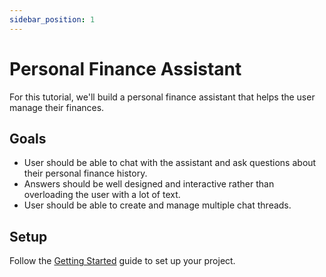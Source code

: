 ```yaml
---
sidebar_position: 1
---
```


# Personal Finance Assistant

For this tutorial, we'll build a personal finance assistant that helps the user manage their finances.

<!-- TODO: Add a gif or link for the live app -->

## Goals
- User should be able to chat with the assistant and ask questions about their personal finance history.
- Answers should be well designed and interactive rather than overloading the user with a lot of text.
- User should be able to create and manage multiple chat threads.

## Setup

Follow the [Getting Started](/docs/quickstart/python-fastapi) guide to set up your project.
